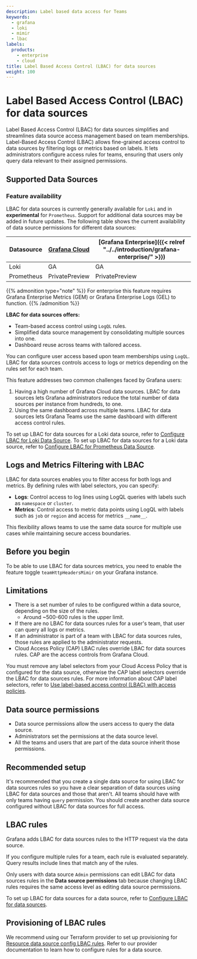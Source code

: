 ```yaml
---
description: Label based data access for Teams
keywords:
  - grafana
  - loki
  - mimir
  - lbac
labels:
  products:
    - enterprise
    - cloud
title: Label Based Access Control (LBAC) for data sources
weight: 100
---
```


# Label Based Access Control (LBAC) for data sources

Label Based Access Control (LBAC) for data sources simplifies and streamlines data source access management based on team memberships.
Label-Based Access Control (LBAC) allows fine-grained access control to data sources by filtering logs or metrics based on labels. It lets administrators configure access rules for teams, ensuring that users only query data relevant to their assigned permissions.

## Supported Data Sources

### Feature availability

LBAC for data sources is currently generally available for `Loki` and in **experimental** for `Prometheus`. Support for additional data sources may be added in future updates.
The following table shows the current availability of data source permissions for different data sources:

| Datasource | [Grafana Cloud](/docs/grafana-cloud) | [Grafana Enterprise]({{< relref "../../introduction/grafana-enterprise/" >}}) |
| ---------- | ------------------------------------ | ----------------------------------------------------------------------------- |
| Loki       | GA                                   | GA                                                                            |
| Prometheus | PrivatePreview                       | PrivatePreview                                                                |

{{% admonition type="note" %}}
For enterprise this feature requires Grafana Enterprise Metrics (GEM) or Grafana Enterprise Logs (GEL) to function.
{{% /admonition %}}

**LBAC for data sources offers:**

- Team-based access control using `LogQL` rules.
- Simplified data source management by consolidating multiple sources into one.
- Dashboard reuse across teams with tailored access.

You can configure user access based upon team memberships using `LogQL`.
LBAC for data sources controls access to logs or metrics depending on the rules set for each team.

This feature addresses two common challenges faced by Grafana users:

1. Having a high number of Grafana Cloud data sources.
   LBAC for data sources lets Grafana administrators reduce the total number of data sources per instance from hundreds, to one.
1. Using the same dashboard across multiple teams.
   LBAC for data sources lets Grafana Teams use the same dashboard with different access control rules.

To set up LBAC for data sources for a Loki data source, refer to [Configure LBAC for Loki Data Source](https://grafana.com/docs/grafana/<GRAFANA_VERSION>/administration/data-source-management/teamlbac/configure-teamlbac-for-loki/).
To set up LBAC for data sources for a Loki data source, refer to [Configure LBAC for Prometheus Data Source](https://grafana.com/docs/grafana/<GRAFANA_VERSION>/administration/data-source-management/teamlbac/configure-teamlbac-for-prometheus/).

## Logs and Metrics Filtering with LBAC

LBAC for data sources enables you to filter access for both logs and metrics. By defining rules with label selectors, you can specify:

- **Logs**: Control access to log lines using LogQL queries with labels such as `namespace` or `cluster`.
- **Metrics**: Control access to metric data points using LogQL with labels such as `job` or `region` and access for metrics `__name__`.

This flexibility allows teams to use the same data source for multiple use cases while maintaining secure access boundaries.

## Before you begin

To be able to use LBAC for data sources metrics, you need to enable the feature toggle `teamHttpHeadersMimir` on your Grafana instance.

## Limitations

- There is a set number of rules to be configured within a data source, depending on the size of the rules.
  - Around ~500-600 rules is the upper limit.
- If there are no LBAC for data sources rules for a user's team, that user can query all logs or metrics.
- If an administrator is part of a team with LBAC for data sources rules, those rules are applied to the administrator requests.
- Cloud Access Policy (CAP) LBAC rules override LBAC for data sources rules.
  CAP are the access controls from Grafana Cloud.

You must remove any label selectors from your Cloud Access Policy that is configured for the data source, otherwise the CAP label selectors override the LBAC for data sources rules. For more information about CAP label selectors, refer to [Use label-based access control (LBAC) with access policies](https://grafana.com/docs/grafana-cloud/account-management/authentication-and-permissions/access-policies/label-access-policies/).

## Data source permissions

- Data source permissions allow the users access to query the data source.
- Administrators set the permissions at the data source level.
- All the teams and users that are part of the data source inherit those permissions.

## Recommended setup

It's recommended that you create a single data source for using LBAC for data sources rules so you have a clear separation of data sources using LBAC for data sources and those that aren't.
All teams should have with only teams having `query` permission.
You should create another data source configured without LBAC for data sources for full access.

## LBAC rules

Grafana adds LBAC for data sources rules to the HTTP request via the data source.

If you configure multiple rules for a team, each rule is evaluated separately.
Query results include lines that match any of the rules.

Only users with data source `Admin` permissions can edit LBAC for data sources rules in the **Data source permissions** tab because changing LBAC rules requires the same access level as editing data source permissions.

To set up LBAC for data sources for a data source, refer to [Configure LBAC for data sources](https://grafana.com/docs/grafana/<GRAFANA_VERSION>/administration/data-source-management/teamlbac/configure-teamlbac-for-loki/).

## Provisioning of LBAC rules

We recommend using our Terraform provider to set up provisioning for [Resource data source config LBAC rules](https://registry.terraform.io/providers/grafana/grafana/latest/docs/resources/data_source_config_lbac_rules). Refer to our provider documentation to learn how to configure rules for a data source.
